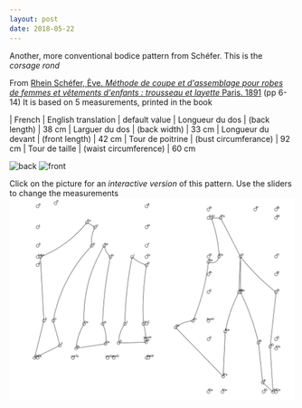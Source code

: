 ```yaml
---
layout: post
date: 2018-05-22
---
```

Another, more conventional bodice pattern from Schéfer. This is the _corsage rond_

From [Rhein Schéfer, Ève.  _Méthode de coupe et d'assemblage pour robes de femmes et vêtements d'enfants : trousseau et layette_ Paris. 1891](http://gallica.bnf.fr/ark:/12148/bpt6k204052z) (pp 6-14) 
It is based on 5 measurements, printed in the book

| French | English translation | default value
| Longueur du dos | (back length) | 38 cm
| Larguer du dos | (back width) | 33 cm
| Longueur du devant | (front length) | 42 cm
| Tour de poitrine | (bust circumferance) | 92 cm
| Tour de taille | (waist circumference) | 60 cm


![back](http://gallica.bnf.fr/ark:/12148/bpt6k204052z/f15.highres)
![front](http://gallica.bnf.fr/ark:/12148/bpt6k204052z/f18.highres)

Click on the picture for an _interactive version_ of this pattern. Use the sliders to change the measurements
[![corsage de bal](/images/corsagedebal.png)](https://jeremyerwin.github.io/patterns/schefer/corsagedebal.html)


